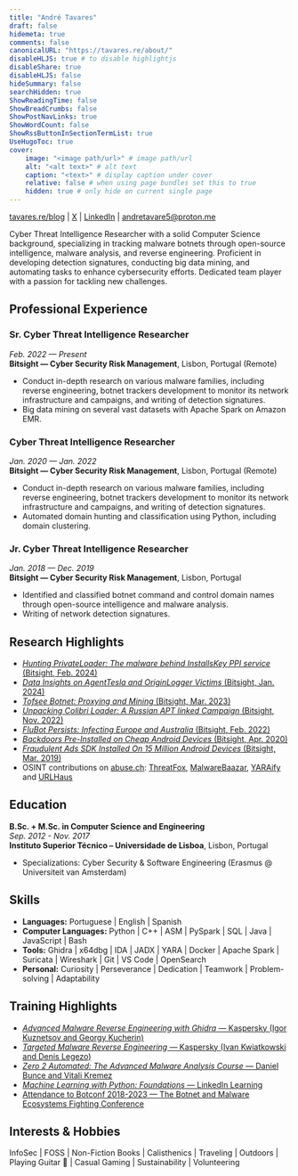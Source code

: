 ```yaml
---
title: "André Tavares"
draft: false
hidemeta: true
comments: false
canonicalURL: "https://tavares.re/about/"
disableHLJS: true # to disable highlightjs
disableShare: true
disableHLJS: false
hideSummary: false
searchHidden: true
ShowReadingTime: false
ShowBreadCrumbs: false
ShowPostNavLinks: true
ShowWordCount: false
ShowRssButtonInSectionTermList: true
UseHugoToc: true
cover:
    image: "<image path/url>" # image path/url
    alt: "<alt text>" # alt text
    caption: "<text>" # display caption under cover
    relative: false # when using page bundles set this to true
    hidden: true # only hide on current single page
---
```


[tavares.re/blog](https://tavares.re/) | [X](https://x.com/andretavare5) | [LinkedIn](https://www.linkedin.com/in/andretavare5) | andretavare5@proton.me

Cyber Threat Intelligence Researcher with a solid Computer Science background, specializing in tracking malware botnets through open-source intelligence, malware analysis, and reverse engineering. Proficient in developing detection signatures, conducting big data mining, and automating tasks to enhance cybersecurity efforts. Dedicated team player with a passion for tackling new challenges.

## Professional Experience

### Sr. Cyber Threat Intelligence Researcher  
*Feb. 2022 — Present*  
**Bitsight — Cyber Security Risk Management**, Lisbon, Portugal (Remote)

- Conduct in-depth research on various malware families, including reverse engineering, botnet trackers development to monitor its network infrastructure and campaigns, and writing of detection signatures.
- Big data mining on several vast datasets with Apache Spark on Amazon EMR.

### Cyber Threat Intelligence Researcher  
*Jan. 2020 — Jan. 2022*  
**Bitsight — Cyber Security Risk Management**, Lisbon, Portugal (Remote)

- Conduct in-depth research on various malware families, including reverse engineering, botnet trackers development to monitor its network infrastructure and campaigns, and writing of detection signatures.
- Automated domain hunting and classification using Python, including domain clustering.

### Jr. Cyber Threat Intelligence Researcher  
*Jan. 2018 — Dec. 2019*  
**Bitsight — Cyber Security Risk Management**, Lisbon, Portugal

- Identified and classified botnet command and control domain names through open-source intelligence and malware analysis.
- Writing of network detection signatures.

## Research Highlights

- [*Hunting PrivateLoader: The malware behind InstallsKey PPI service* (Bitsight, Feb. 2024)](https://www.bitsight.com/blog/hunting-privateloader-malware-behind-installskey-ppi-service)
- [*Data Insights on AgentTesla and OriginLogger Victims* (Bitsight, Jan. 2024)](https://www.bitsight.com/blog/data-insights-agenttesla-and-originlogger-victims)
- [*Tofsee Botnet: Proxying and Mining* (Bitsight, Mar. 2023)](https://www.bitsight.com/blog/tofsee-botnet-proxying-and-mining)
- [*Unpacking Colibri Loader: A Russian APT linked Campaign* (Bitsight, Nov. 2022)](https://www.bitsight.com/blog/unpacking-colibri-loader-russian-apt-linked-campaign)
- [*FluBot Persists: Infecting Europe and Australia* (Bitsight, Feb. 2022)](https://www.bitsight.com/blog/flubot-malware-persists-most-prevalent-germany-and-spain)
- [*Backdoors Pre-Installed on Cheap Android Devices* (Bitsight, Apr. 2020)](https://www.bitsight.com/blog/pre-installed-android-threats-data-insights)
- [*Fraudulent Ads SDK Installed On 15 Million Android Devices* (Bitsight, Mar. 2019)](https://tavares.re/fraudulent-ads-sdk-installed-on-15-million-android-devices/)
- OSINT contributions on [abuse.ch](https://abuse.ch/): [ThreatFox](https://threatfox.abuse.ch/user/22597/), [MalwareBaazar](https://bazaar.abuse.ch/user/1024/), [YARAify](https://yaraify.abuse.ch/user/6993/) and [URLHaus](https://urlhaus.abuse.ch/user/2726/)

## Education

**B.Sc. + M.Sc. in Computer Science and Engineering**  
*Sep. 2012 - Nov. 2017*  
**Instituto Superior Técnico – Universidade de Lisboa**, Lisbon, Portugal

- Specializations: Cyber Security & Software Engineering (Erasmus @ Universiteit van Amsterdam)

## Skills

- **Languages:** Portuguese | English | Spanish
- **Computer Languages:** Python | C++ | ASM | PySpark | SQL | Java | JavaScript | Bash
- **Tools:** Ghidra | x64dbg | IDA | JADX | YARA | Docker | Apache Spark | Suricata | Wireshark | Git | VS Code | OpenSearch
- **Personal:** Curiosity | Perseverance | Dedication | Teamwork | Problem-solving | Adaptability

## Training Highlights

- [*Advanced Malware Reverse Engineering with Ghidra* — Kaspersky (Igor Kuznetsov and Georgy Kucherin)](https://kaspersky-xtraining.com/course/advanced-malware-reverse-engineering-with-ghidra)
- [*Targeted Malware Reverse Engineering* — Kaspersky (Ivan Kwiatkowski and Denis Legezo)](https://kaspersky-xtraining.com/course/targeted-malware-reverse-engineering)
- [*Zero 2 Automated: The Advanced Malware Analysis Course* — Daniel Bunce and Vitali Kremez](https://courses.zero2auto.com/adv-malware-analysis-course)
- [*Machine Learning with Python: Foundations* — LinkedIn Learning](https://www.linkedin.com/learning/certificates/b5271897a5c4849067a2e03cc8d8e194812377247e77a7417d33c19d17998dd1)
- [Attendance to Botconf 2018-2023 — The Botnet and Malware Ecosystems Fighting Conference](https://www.botconf.eu/)

## Interests & Hobbies

InfoSec | FOSS | Non-Fiction Books | Calisthenics | Traveling | Outdoors | Playing Guitar 🤘 | Casual Gaming | Sustainability | Volunteering
